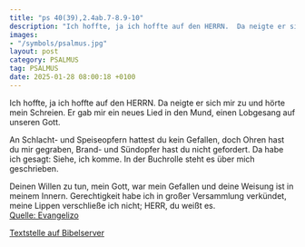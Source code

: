 ```yaml
---
title: "ps 40(39),2.4ab.7-8.9-10"
description: "Ich hoffte, ja ich hoffte auf den HERRN.  Da neigte er sich mir zu und hörte mein Schreien. Er gab mir ein neues Lied in den Mund, einen Lobgesang auf unseren Gott.  An Schlacht- und Speiseopfern hattest du kein Gefallen,  doch Ohren hast du mir gegraben,  Brand- und Sündopfer...."
images:
- "/symbols/psalmus.jpg"
layout: post
category: PSALMUS
tag: PSALMUS
date: 2025-01-28 08:00:18 +0100
---
```

Ich hoffte, ja ich hoffte auf den HERRN. 
Da neigte er sich mir zu und hörte mein Schreien.
Er gab mir ein neues Lied in den Mund,
einen Lobgesang auf unseren Gott.

An Schlacht- und Speiseopfern hattest du kein Gefallen, 
doch Ohren hast du mir gegraben, 
Brand- und Sündopfer hast du nicht gefordert.<!--more-->
Da habe ich gesagt: Siehe, ich komme. 
In der Buchrolle steht es über mich geschrieben.

Deinen Willen zu tun, mein Gott, war mein Gefallen 
und deine Weisung ist in meinem Innern.
Gerechtigkeit habe ich in großer Versammlung verkündet, 
meine Lippen verschließe ich nicht; HERR, du weißt es.<br>
[Quelle: Evangelizo](https://evangeliumtagfuertag.org/DE/gospel)

[Textstelle auf Bibelserver](https://www.bibleserver.com/EU/ps40(39),2.4ab.7-8.9-10)
